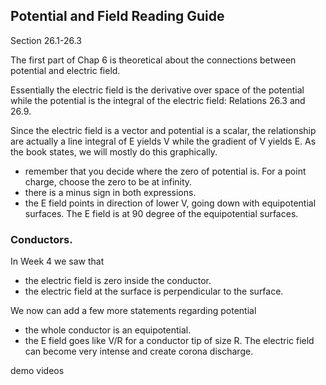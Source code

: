 ## Potential and Field Reading Guide

<stop-note title="Read Knight 4ed" icon="stopnoteicons:book-icon">
<span slot="message">Section 26.1-26.3</span>
</stop-note>

The first part of Chap 6 is theoretical about the connections between potential and electric field. 

Essentially the electric field is the derivative over space of the potential while the potential is the integral of the electric field: Relations 26.3 and 26.9.

Since the electric field is a vector and potential is a scalar, the relationship are actually a line integral of E yields V while the gradient of V yields E. As the book states, we will mostly do this graphically. 

* remember that you decide where the zero of potential is. For a point charge, choose the zero to be at infinity. 
* there is a minus sign in both expressions. 
* the E field points in direction of lower V, going down with equipotential surfaces. The E field is at 90 degree of the equipotential surfaces. 

### Conductors. 

In Week 4 we saw that 

* the electric field is zero inside the conductor. 
* the electric field at the surface is perpendicular to the surface. 

We now can add a few more statements regarding potential

* the whole conductor is an equipotential. 
* the E field goes like V/R for a conductor tip of size R. The electric field can become very intense and create corona discharge. 

demo videos

